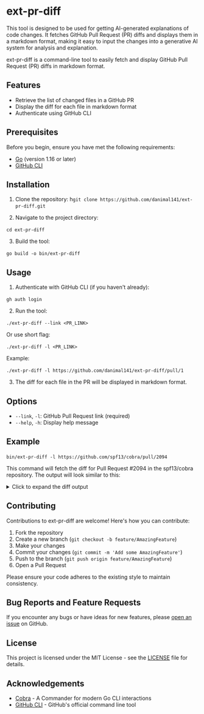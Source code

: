 # ext-pr-diff
This tool is designed to be used for getting AI-generated explanations of code changes. It fetches GitHub Pull Request (PR) diffs and displays them in a markdown format, making it easy to input the changes into a generative AI system for analysis and explanation.

ext-pr-diff is a command-line tool to easily fetch and display GitHub Pull Request (PR) diffs in markdown format.

## Features

- Retrieve the list of changed files in a GitHub PR
- Display the diff for each file in markdown format
- Authenticate using GitHub CLI

## Prerequisites

Before you begin, ensure you have met the following requirements:

- [Go](https://golang.org/doc/install) (version 1.16 or later)
- [GitHub CLI](https://cli.github.com/)

## Installation

1. Clone the repository:
h`git clone https://github.com/danimal141/ext-pr-diff.git`

2. Navigate to the project directory:

`cd ext-pr-diff`

3. Build the tool:

`go build -o bin/ext-pr-diff`

## Usage

1. Authenticate with GitHub CLI (if you haven't already):

`gh auth login`

2. Run the tool:

`./ext-pr-diff --link <PR_LINK>`

Or use short flag:

`./ext-pr-diff -l <PR_LINK>`

Example:

`./ext-pr-diff -l https://github.com/danimal141/ext-pr-diff/pull/1`

3. The diff for each file in the PR will be displayed in markdown format.

## Options

- `--link`, `-l`: GitHub Pull Request link (required)
- `--help`, `-h`: Display help message

## Example
`bin/ext-pr-diff -l https://github.com/spf13/cobra/pull/2094`

This command will fetch the diff for Pull Request #2094 in the spf13/cobra repository. The output will look similar to this:

<details>
<summary>Click to expand the diff output</summary>

```diff
# cobra_test.go
@@ -40,3 +40,185 @@ func TestAddTemplateFunctions(t *testing.T) {
                t.Errorf("Expected UsageString: %v\nGot: %v", expected, got)
        }
 }
+
+func TestLevenshteinDistance(t *testing.T) {
+       tests := []struct {
+               name       string
+               s          string
+               t          string
+               ignoreCase bool
+               expected   int
+       }{
+               {
+                       name:       "Equal strings (case-sensitive)",
+                       s:          "hello",
+                       t:          "hello",
+                       ignoreCase: false,
+                       expected:   0,
+               },
+               {
+                       name:       "Equal strings (case-insensitive)",
+                       s:          "Hello",
+                       t:          "hello",
+                       ignoreCase: true,
+                       expected:   0,
+               },
+               {
+                       name:       "Different strings (case-sensitive)",
+                       s:          "kitten",
+                       t:          "sitting",
+                       ignoreCase: false,
+                       expected:   3,
+               },
+               {
+                       name:       "Different strings (case-insensitive)",
+                       s:          "Kitten",
+                       t:          "Sitting",
+                       ignoreCase: true,
+                       expected:   3,
+               },
+               {
+                       name:       "Empty strings",
+                       s:          "",
+                       t:          "",
+                       ignoreCase: false,
+                       expected:   0,
+               },
+               {
+                       name:       "One empty string",
+                       s:          "abc",
+                       t:          "",
+                       ignoreCase: false,
+                       expected:   3,
+               },
+               {
+                       name:       "Both empty strings",
+                       s:          "",
+                       t:          "",
+                       ignoreCase: true,
+                       expected:   0,
+               },
+       }
+
+       for _, tt := range tests {
+               t.Run(tt.name, func(t *testing.T) {
+                       // Act
+                       got := ld(tt.s, tt.t, tt.ignoreCase)
+
+                       // Assert
+                       if got != tt.expected {
+                               t.Errorf("Expected ld: %v\nGot: %v", tt.expected, got)
+                       }
+               })
+       }
+}
+
+func TestStringInSlice(t *testing.T) {
+       tests := []struct {
+               name     string
+               a        string
+               list     []string
+               expected bool
+       }{
+               {
+                       name:     "String in slice (case-sensitive)",
+                       a:        "apple",
+                       list:     []string{"orange", "banana", "apple", "grape"},
+                       expected: true,
+               },
+               {
+                       name:     "String not in slice (case-sensitive)",
+                       a:        "pear",
+                       list:     []string{"orange", "banana", "apple", "grape"},
+                       expected: false,
+               },
+               {
+                       name:     "String in slice (case-insensitive)",
+                       a:        "APPLE",
+                       list:     []string{"orange", "banana", "apple", "grape"},
+                       expected: false,
+               },
+               {
+                       name:     "Empty slice",
+                       a:        "apple",
+                       list:     []string{},
+                       expected: false,
+               },
+               {
+                       name:     "Empty string",
+                       a:        "",
+                       list:     []string{"orange", "banana", "apple", "grape"},
+                       expected: false,
+               },
+               {
+                       name:     "Empty strings match",
+                       a:        "",
+                       list:     []string{"orange", ""},
+                       expected: true,
+               },
+               {
+                       name:     "Empty string in empty slice",
+                       a:        "",
+                       list:     []string{},
+                       expected: false,
+               },
+       }
+
+       for _, tt := range tests {
+               t.Run(tt.name, func(t *testing.T) {
+                       // Act
+                       got := stringInSlice(tt.a, tt.list)
+
+                       // Assert
+                       if got != tt.expected {
+                               t.Errorf("Expected stringInSlice: %v\nGot: %v", tt.expected, got)
+                       }
+               })
+       }
+}
+
+func TestRpad(t *testing.T) {
+       tests := []struct {
+               name        string
+               inputString string
+               padding     int
+               expected    string
+       }{
+               {
+                       name:        "Padding required",
+                       inputString: "Hello",
+                       padding:     10,
+                       expected:    "Hello     ",
+               },
+               {
+                       name:        "No padding required",
+                       inputString: "World",
+                       padding:     5,
+                       expected:    "World",
+               },
+               {
+                       name:        "Empty string",
+                       inputString: "",
+                       padding:     8,
+                       expected:    "        ",
+               },
+               {
+                       name:        "Zero padding",
+                       inputString: "cobra",
+                       padding:     0,
+                       expected:    "cobra",
+               },
+       }
+
+       for _, tt := range tests {
+               t.Run(tt.name, func(t *testing.T) {
+                       // Act
+                       got := rpad(tt.inputString, tt.padding)
+
+                       // Assert
+                       if got != tt.expected {
+                               t.Errorf("Expected rpad: %v\nGot: %v", tt.expected, got)
+                       }
+               })
+       }
+}
```

![use-claude](./images/use-claude.png)

</details>



## Contributing

Contributions to ext-pr-diff are welcome! Here's how you can contribute:

1. Fork the repository
2. Create a new branch (`git checkout -b feature/AmazingFeature`)
3. Make your changes
4. Commit your changes (`git commit -m 'Add some AmazingFeature'`)
5. Push to the branch (`git push origin feature/AmazingFeature`)
6. Open a Pull Request

Please ensure your code adheres to the existing style to maintain consistency.

## Bug Reports and Feature Requests

If you encounter any bugs or have ideas for new features, please [open an issue](https://github.com/danimal141/ext-pr-diff/issues) on GitHub.

## License

This project is licensed under the MIT License - see the [LICENSE](LICENSE) file for details.

## Acknowledgements

- [Cobra](https://github.com/spf13/cobra) - A Commander for modern Go CLI interactions
- [GitHub CLI](https://cli.github.com/) - GitHub's official command line tool
